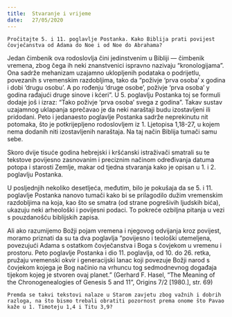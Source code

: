 ```yaml
---
title:  Stvaranje i vrijeme
date:   27/05/2020
---
```


`Pročitajte 5. i 11. poglavlje Postanka. Kako Biblija prati povijest čovječanstva od Adama do Noe i od Noe do Abrahama?`

Jedan čimbenik ova rodoslovlja čini jedinstvenim u Bibliji — čimbenik vremena, zbog čega ih neki znanstvenici ispravno nazivaju “kronologijama”. Ona sadrže mehanizam uzajamno uklopljenih podataka o podrijetlu, povezanih s vremenskim razdobljima, tako da “poživje ‘prva osoba’ x godina i dobi ‘drugu osobu’. A po rođenju ‘druge osobe’, poživje ‘prva osoba’ y godina rađajući druge sinove i kćeri”. U 5. poglavlju Postanka toj se formuli dodaje još i izraz: “Tako poživje ‘prva osoba’ svega z godina”. Takav sustav uzajamnog uklapanja sprečavao je da neki naraštaji budu izostavljeni ili pridodani. Peto i jedanaesto poglavlje Postanka sadrže neprekinutu nit potomaka, što je potkrijepljeno rodoslovljem iz 1. Ljetopisa 1,18-27, u kojem nema dodanih niti izostavljenih naraštaja. Na taj način Biblija tumači samu sebe.

Skoro dvije tisuće godina hebrejski i kršćanski istraživači smatrali su te tekstove povijesno zasnovanim i preciznim načinom određivanja datuma potopa i starosti Zemlje, makar od tjedna stvaranja kako je opisan u 1. i 2. poglavlju Postanka.

U posljednjih nekoliko desetljeća, međutim, bilo je pokušaja da se 5. i 11. poglavlje Postanka nanovo tumači kako bi se prilagodilo dužim vremenskim razdobljima na koja, kao što se smatra (od strane pogrešivih ljudskih bića), ukazuju neki arheološki i povijesni podaci. To pokreće ozbiljna pitanja u vezi s pouzdanošću biblijskih zapisa.

Ali ako razumijemo Božji pojam vremena i njegovog odvijanja kroz povijest, moramo priznati da su ta dva poglavlja “povijesno i teološki utemeljena, povezujući Adama s ostatkom čovječanstva i Boga s čovjekom u vremenu i prostoru. Peto poglavlje Postanka i dio 11. poglavlja, od 10. do 26. retka, pružaju vremenski okvir i generacijski lanac koji povezuje Božji narod s čovjekom kojega je Bog načinio na vrhuncu tog sedmodnevnog događaja tijekom kojeg je stvoren ovaj planet.” (Gerhard F. Hasel, “The Meaning of the Chronogenealogies of Genesis 5 and 11”, Origins 7/2 [1980.], str. 69)

`Premda se takvi tekstovi nalaze u Starom zavjetu zbog važnih i dobrih razloga, na što bismo trebali obratiti pozornost prema onome što Pavao kaže u 1. Timoteju 1,4 i Titu 3,9?`
